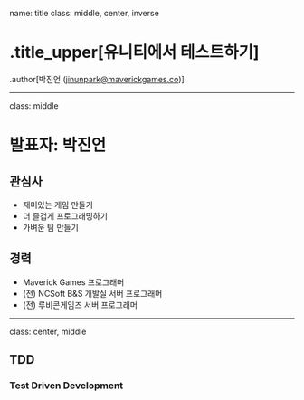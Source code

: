 name: title
class: middle, center, inverse

# .title_upper[유니티에서 테스트하기]

.author[박진언 ([jinunpark@maverickgames.co](mailto:jinunpark@maverickgames.co))]

---
class: middle

# 발표자: 박진언

## 관심사
* 재미있는 게임 만들기
* 더 즐겁게 프로그래밍하기
* 가벼운 팀 만들기


## 경력
* Maverick Games 프로그래머
* (전) NCSoft B&S 개발실 서버 프로그래머
* (전) 루비콘게임즈 서버 프로그래머

---
class: center, middle

## TDD

### Test Driven Development

